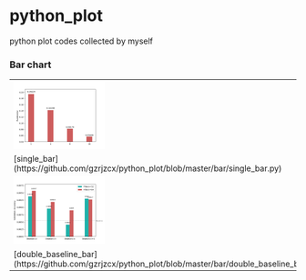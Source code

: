 # python_plot
python plot codes collected by myself

### Bar chart
<table style="width:100%; table-layout:fixed;">
  <tr>
    <td><img width="160px" src="res/single_bar.png"></td>
    <td><img width="160px" src="res/double_bar.png"></td>
    <td><img width="160px" src="res/triple_bar.png"></td>
  </tr>
  <tr>
    <td>[single_bar](https://github.com/gzrjzcx/python_plot/blob/master/bar/single_bar.py)</td>
    <td>[double_bar](https://github.com/gzrjzcx/python_plot/blob/master/bar/double_bar.py)</td>
    <td>[triple_bar](https://github.com/gzrjzcx/python_plot/blob/master/bar/triple_bar.py)</td>
  </tr>
  <tr>
    <td><img width="160px" src="res/double_baseline_bar.png"></td>
    <td><img width="160px" src="res/baseline.png"></td>
    <td></td>
  </tr>
  <tr>
    <td>[double_baseline_bar](https://github.com/gzrjzcx/python_plot/blob/master/bar/double_baseline_bar.py)</td>
    <td>[baseline](https://github.com/gzrjzcx/python_plot/blob/master/bar/baseline.py)</td>
    <td>test</td>
    <td></td>
  </tr>
</table>
